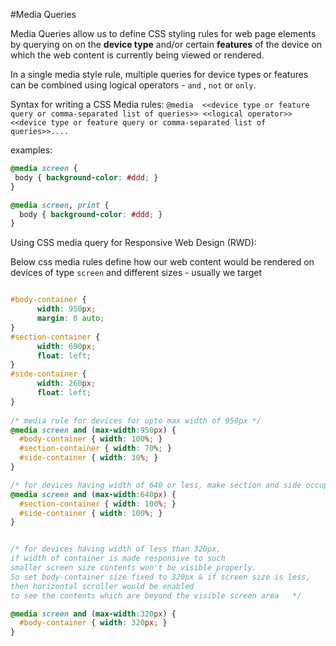 #Media Queries

Media Queries allow us to define CSS styling rules for web page elements by querying on on the **device type** and/or certain **features** of the device on which the web content is currently being viewed or rendered.

In a single media style rule, multiple queries for device types or features can be combined using logical operators - `and` , `not` or `only`. 



Syntax for writing a CSS Media rules:
 `@media  <<device type or feature query or comma-separated list of queries>> <<logical operator>> <<device type or feature query or comma-separated list of queries>>....`
 
 
 examples: 
 
 ```css
 @media screen {
  body { background-color: #ddd; }
 }
 ```
 
```css
@media screen, print {
  body { background-color: #ddd; }
}
```


Using CSS media query for Responsive Web Design (RWD):

Below css media rules define how our web content would be rendered on devices of type `screen` and different sizes - usually we target 

```css

#body-container { 
      width: 950px; 
      margin: 0 auto;
}
#section-container { 
      width: 690px; 
      float: left;
}
#side-container { 
      width: 260px; 
      float: left;
}
 
/* media rule for devices for upto max width of 950px */
@media screen and (max-width:950px) {
  #body-container { width: 100%; }
  #section-container { width: 70%; }
  #side-container { width: 30%; }
}

/* for devices having width of 640 or less, make section and side occupy whole width */
@media screen and (max-width:640px) {
  #section-container { width: 100%; }
  #side-container { width: 100%; }
}


/* for devices having width of less than 320px, 
if width of container is made responsive to such 
smaller screen size contents won't be visible properly. 
So set body-container size fixed to 320px & if screen size is less,
then horizontal scroller would be enabled 
to see the contents which are beyond the visible screen area   */

@media screen and (max-width:320px) {
  #body-container { width: 320px; }
}



```




 
 
 
 
 